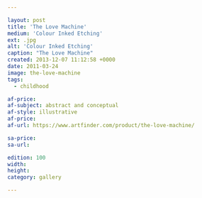 ```yaml
---

layout: post
title: 'The Love Machine'
medium: 'Colour Inked Etching'
ext: .jpg
alt: 'Colour Inked Etching'
caption: "The Love Machine"
created: 2013-12-07 11:12:58 +0000
date: 2011-03-24
image: the-love-machine
tags:
  - childhood

af-price:
af-subject: abstract and conceptual
af-style: illustrative
af-price:
af-url: https://www.artfinder.com/product/the-love-machine/

sa-price:
sa-url:

edition: 100
width:
height:
category: gallery

---
```


